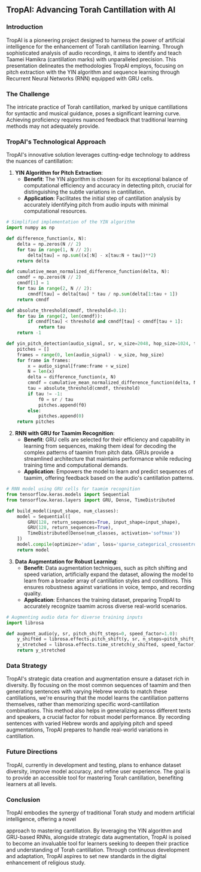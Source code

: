 ## TropAI: Advancing Torah Cantillation with AI

### Introduction
TropAI is a pioneering project designed to harness the power of artificial intelligence for the enhancement of Torah cantillation learning. Through sophisticated analysis of audio recordings, it aims to identify and teach Taamei Hamikra (cantillation marks) with unparalleled precision. This presentation delineates the methodologies TropAI employs, focusing on pitch extraction with the YIN algorithm and sequence learning through Recurrent Neural Networks (RNN) equipped with GRU cells.

### The Challenge
The intricate practice of Torah cantillation, marked by unique cantillations for syntactic and musical guidance, poses a significant learning curve. Achieving proficiency requires nuanced feedback that traditional learning methods may not adequately provide.

### TropAI's Technological Approach
TropAI's innovative solution leverages cutting-edge technology to address the nuances of cantillation:

1. **YIN Algorithm for Pitch Extraction**:
   - **Benefit**: The YIN algorithm is chosen for its exceptional balance of computational efficiency and accuracy in detecting pitch, crucial for distinguishing the subtle variations in cantillation.
   - **Application**: Facilitates the initial step of cantillation analysis by accurately identifying pitch from audio inputs with minimal computational resources.

```python
# Simplified implementation of the YIN algorithm
import numpy as np

def difference_function(x, N):
    delta = np.zeros(N // 2)
    for tau in range(1, N // 2):
        delta[tau] = np.sum((x[:N] - x[tau:N + tau])**2)
    return delta

def cumulative_mean_normalized_difference_function(delta, N):
    cmndf = np.zeros(N // 2)
    cmndf[1] = 1
    for tau in range(2, N // 2):
        cmndf[tau] = delta[tau] * tau / np.sum(delta[1:tau + 1])
    return cmndf

def absolute_threshold(cmndf, threshold=0.1):
    for tau in range(2, len(cmndf)):
        if cmndf[tau] < threshold and cmndf[tau] < cmndf[tau + 1]:
            return tau
    return -1

def yin_pitch_detection(audio_signal, sr, w_size=2048, hop_size=1024, threshold=0.1):
    pitches = []
    frames = range(0, len(audio_signal) - w_size, hop_size)
    for frame in frames:
        x = audio_signal[frame:frame + w_size]
        N = len(x)
        delta = difference_function(x, N)
        cmndf = cumulative_mean_normalized_difference_function(delta, N)
        tau = absolute_threshold(cmndf, threshold)
        if tau != -1:
            f0 = sr / tau
            pitches.append(f0)
        else:
            pitches.append(0)
    return pitches
```

2. **RNN with GRU for Taamim Recognition**:
   - **Benefit**: GRU cells are selected for their efficiency and capability in learning from sequences, making them ideal for decoding the complex patterns of taamim from pitch data. GRUs provide a streamlined architecture that maintains performance while reducing training time and computational demands.
   - **Application**: Empowers the model to learn and predict sequences of taamim, offering feedback based on the audio's cantillation patterns.

```python
# RNN model using GRU cells for taamim recognition
from tensorflow.keras.models import Sequential
from tensorflow.keras.layers import GRU, Dense, TimeDistributed

def build_model(input_shape, num_classes):
    model = Sequential([
        GRU(128, return_sequences=True, input_shape=input_shape),
        GRU(128, return_sequences=True),
        TimeDistributed(Dense(num_classes, activation='softmax'))
    ])
    model.compile(optimizer='adam', loss='sparse_categorical_crossentropy', metrics=['accuracy'])
    return model
```

3. **Data Augmentation for Robust Learning**:
   - **Benefit**: Data augmentation techniques, such as pitch shifting and speed variation, artificially expand the dataset, allowing the model to learn from a broader array of cantillation styles and conditions. This ensures robustness against variations in voice, tempo, and recording quality.
   - **Application**: Enhances the training dataset, preparing TropAI to accurately recognize taamim across diverse real-world scenarios.

```python
# Augmenting audio data for diverse training inputs
import librosa

def augment_audio(y, sr, pitch_shift_steps=0, speed_factor=1.0):
    y_shifted = librosa.effects.pitch_shift(y, sr, n_steps=pitch_shift_steps)
    y_stretched = librosa.effects.time_stretch(y_shifted, speed_factor)
    return y_stretched
```

### Data Strategy

TropAI's strategic data creation and augmentation ensure a dataset rich in diversity. By focusing on the most common sequences of taamim and then generating sentences with varying Hebrew words to match these cantillations, we're ensuring that the model learns the cantillation patterns themselves, rather than memorizing specific word-cantillation combinations. This method also helps in generalizing across different texts and speakers, a crucial factor for robust model performance. By recording sentences with varied Hebrew words and applying pitch and speed augmentations, TropAI prepares to handle real-world variations in cantillation.

### Future Directions

TropAI, currently in development and testing, plans to enhance dataset diversity, improve model accuracy, and refine user experience. The goal is to provide an accessible tool for mastering Torah cantillation, benefiting learners at all levels.

### Conclusion
TropAI embodies the synergy of traditional Torah study and modern artificial intelligence, offering a novel

 approach to mastering cantillation. By leveraging the YIN algorithm and GRU-based RNNs, alongside strategic data augmentation, TropAI is poised to become an invaluable tool for learners seeking to deepen their practice and understanding of Torah cantillation. Through continuous development and adaptation, TropAI aspires to set new standards in the digital enhancement of religious study.
